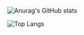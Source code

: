 ![Anurag's GitHub stats](https://github-readme-stats.vercel.app/api?username=anyushu&hide=contribs,prs&count_private=true&show_icons=true&theme=dracula)

![Top Langs](https://github-readme-stats.vercel.app/api/top-langs/?username=anyushu&layout=compact&theme=dracula)
